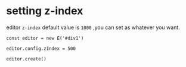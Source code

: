 # setting z-index

editor  `z-index` default value is `1000` ,you can set as whatever you want.

```
const editor = new E('#div1')

editor.config.zIndex = 500

editor.create()
```